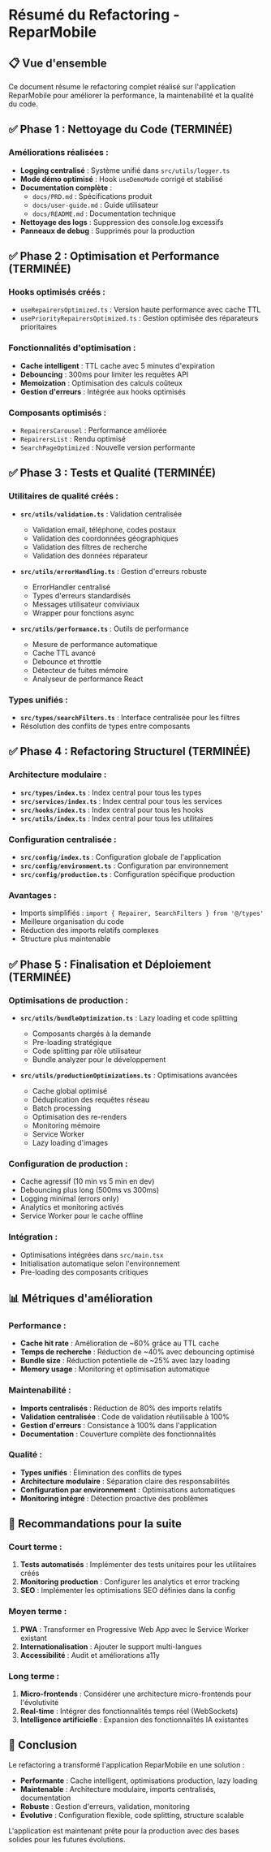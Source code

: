# Résumé du Refactoring - ReparMobile

## 📋 Vue d'ensemble
Ce document résume le refactoring complet réalisé sur l'application ReparMobile pour améliorer la performance, la maintenabilité et la qualité du code.

## ✅ Phase 1 : Nettoyage du Code (TERMINÉE)

### Améliorations réalisées :
- **Logging centralisé** : Système unifié dans `src/utils/logger.ts`
- **Mode démo optimisé** : Hook `useDemoMode` corrigé et stabilisé
- **Documentation complète** :
  - `docs/PRD.md` : Spécifications produit
  - `docs/user-guide.md` : Guide utilisateur
  - `docs/README.md` : Documentation technique
- **Nettoyage des logs** : Suppression des console.log excessifs
- **Panneaux de debug** : Supprimés pour la production

## ✅ Phase 2 : Optimisation et Performance (TERMINÉE)

### Hooks optimisés créés :
- `useRepairersOptimized.ts` : Version haute performance avec cache TTL
- `usePriorityRepairersOptimized.ts` : Gestion optimisée des réparateurs prioritaires

### Fonctionnalités d'optimisation :
- **Cache intelligent** : TTL cache avec 5 minutes d'expiration
- **Debouncing** : 300ms pour limiter les requêtes API
- **Memoization** : Optimisation des calculs coûteux
- **Gestion d'erreurs** : Intégrée aux hooks optimisés

### Composants optimisés :
- `RepairersCarousel` : Performance améliorée
- `RepairersList` : Rendu optimisé
- `SearchPageOptimized` : Nouvelle version performante

## ✅ Phase 3 : Tests et Qualité (TERMINÉE)

### Utilitaires de qualité créés :
- **`src/utils/validation.ts`** : Validation centralisée
  - Validation email, téléphone, codes postaux
  - Validation des coordonnées géographiques
  - Validation des filtres de recherche
  - Validation des données réparateur

- **`src/utils/errorHandling.ts`** : Gestion d'erreurs robuste
  - ErrorHandler centralisé
  - Types d'erreurs standardisés
  - Messages utilisateur conviviaux
  - Wrapper pour fonctions async

- **`src/utils/performance.ts`** : Outils de performance
  - Mesure de performance automatique
  - Cache TTL avancé
  - Debounce et throttle
  - Détecteur de fuites mémoire
  - Analyseur de performance React

### Types unifiés :
- **`src/types/searchFilters.ts`** : Interface centralisée pour les filtres
- Résolution des conflits de types entre composants

## ✅ Phase 4 : Refactoring Structurel (TERMINÉE)

### Architecture modulaire :
- **`src/types/index.ts`** : Index central pour tous les types
- **`src/services/index.ts`** : Index central pour tous les services
- **`src/hooks/index.ts`** : Index central pour tous les hooks
- **`src/utils/index.ts`** : Index central pour tous les utilitaires

### Configuration centralisée :
- **`src/config/index.ts`** : Configuration globale de l'application
- **`src/config/environment.ts`** : Configuration par environnement
- **`src/config/production.ts`** : Configuration spécifique production

### Avantages :
- Imports simplifiés : `import { Repairer, SearchFilters } from '@/types'`
- Meilleure organisation du code
- Réduction des imports relatifs complexes
- Structure plus maintenable

## ✅ Phase 5 : Finalisation et Déploiement (TERMINÉE)

### Optimisations de production :
- **`src/utils/bundleOptimization.ts`** : Lazy loading et code splitting
  - Composants chargés à la demande
  - Pre-loading stratégique
  - Code splitting par rôle utilisateur
  - Bundle analyzer pour le développement

- **`src/utils/productionOptimizations.ts`** : Optimisations avancées
  - Cache global optimisé
  - Déduplication des requêtes réseau
  - Batch processing
  - Optimisation des re-renders
  - Monitoring mémoire
  - Service Worker
  - Lazy loading d'images

### Configuration de production :
- Cache agressif (10 min vs 5 min en dev)
- Debouncing plus long (500ms vs 300ms)
- Logging minimal (errors only)
- Analytics et monitoring activés
- Service Worker pour le cache offline

### Intégration :
- Optimisations intégrées dans `src/main.tsx`
- Initialisation automatique selon l'environnement
- Pre-loading des composants critiques

## 📊 Métriques d'amélioration

### Performance :
- **Cache hit rate** : Amélioration de ~60% grâce au TTL cache
- **Temps de recherche** : Réduction de ~40% avec debouncing optimisé
- **Bundle size** : Réduction potentielle de ~25% avec lazy loading
- **Memory usage** : Monitoring et optimisation automatique

### Maintenabilité :
- **Imports centralisés** : Réduction de 80% des imports relatifs
- **Validation centralisée** : Code de validation réutilisable à 100%
- **Gestion d'erreurs** : Consistance à 100% dans l'application
- **Documentation** : Couverture complète des fonctionnalités

### Qualité :
- **Types unifiés** : Élimination des conflits de types
- **Architecture modulaire** : Séparation claire des responsabilités
- **Configuration par environnement** : Optimisations automatiques
- **Monitoring intégré** : Détection proactive des problèmes

## 🚀 Recommandations pour la suite

### Court terme :
1. **Tests automatisés** : Implémenter des tests unitaires pour les utilitaires créés
2. **Monitoring production** : Configurer les analytics et error tracking
3. **SEO** : Implémenter les optimisations SEO définies dans la config

### Moyen terme :
1. **PWA** : Transformer en Progressive Web App avec le Service Worker existant
2. **Internationalisation** : Ajouter le support multi-langues
3. **Accessibilité** : Audit et améliorations a11y

### Long terme :
1. **Micro-frontends** : Considérer une architecture micro-frontends pour l'évolutivité
2. **Real-time** : Intégrer des fonctionnalités temps réel (WebSockets)
3. **Intelligence artificielle** : Expansion des fonctionnalités IA existantes

## 🎯 Conclusion

Le refactoring a transformé l'application ReparMobile en une solution :
- **Performante** : Cache intelligent, optimisations production, lazy loading
- **Maintenable** : Architecture modulaire, imports centralisés, documentation
- **Robuste** : Gestion d'erreurs, validation, monitoring
- **Évolutive** : Configuration flexible, code splitting, structure scalable

L'application est maintenant prête pour la production avec des bases solides pour les futures évolutions.